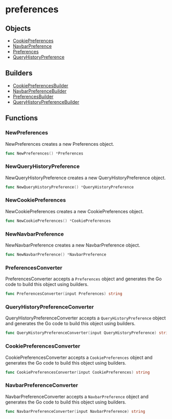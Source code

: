 # <span class="badge package-core"></span> preferences

## Objects

 * <span class="badge object-type-struct"></span> [CookiePreferences](./object-CookiePreferences.md)
 * <span class="badge object-type-struct"></span> [NavbarPreference](./object-NavbarPreference.md)
 * <span class="badge object-type-struct"></span> [Preferences](./object-Preferences.md)
 * <span class="badge object-type-struct"></span> [QueryHistoryPreference](./object-QueryHistoryPreference.md)
## Builders

 * <span class="badge builder"></span> [CookiePreferencesBuilder](./builder-CookiePreferencesBuilder.md)
 * <span class="badge builder"></span> [NavbarPreferenceBuilder](./builder-NavbarPreferenceBuilder.md)
 * <span class="badge builder"></span> [PreferencesBuilder](./builder-PreferencesBuilder.md)
 * <span class="badge builder"></span> [QueryHistoryPreferenceBuilder](./builder-QueryHistoryPreferenceBuilder.md)
## Functions

### <span class="badge function"></span> NewPreferences

NewPreferences creates a new Preferences object.

```go
func NewPreferences() *Preferences
```

### <span class="badge function"></span> NewQueryHistoryPreference

NewQueryHistoryPreference creates a new QueryHistoryPreference object.

```go
func NewQueryHistoryPreference() *QueryHistoryPreference
```

### <span class="badge function"></span> NewCookiePreferences

NewCookiePreferences creates a new CookiePreferences object.

```go
func NewCookiePreferences() *CookiePreferences
```

### <span class="badge function"></span> NewNavbarPreference

NewNavbarPreference creates a new NavbarPreference object.

```go
func NewNavbarPreference() *NavbarPreference
```

### <span class="badge function"></span> PreferencesConverter

PreferencesConverter accepts a `Preferences` object and generates the Go code to build this object using builders.

```go
func PreferencesConverter(input Preferences) string
```

### <span class="badge function"></span> QueryHistoryPreferenceConverter

QueryHistoryPreferenceConverter accepts a `QueryHistoryPreference` object and generates the Go code to build this object using builders.

```go
func QueryHistoryPreferenceConverter(input QueryHistoryPreference) string
```

### <span class="badge function"></span> CookiePreferencesConverter

CookiePreferencesConverter accepts a `CookiePreferences` object and generates the Go code to build this object using builders.

```go
func CookiePreferencesConverter(input CookiePreferences) string
```

### <span class="badge function"></span> NavbarPreferenceConverter

NavbarPreferenceConverter accepts a `NavbarPreference` object and generates the Go code to build this object using builders.

```go
func NavbarPreferenceConverter(input NavbarPreference) string
```

